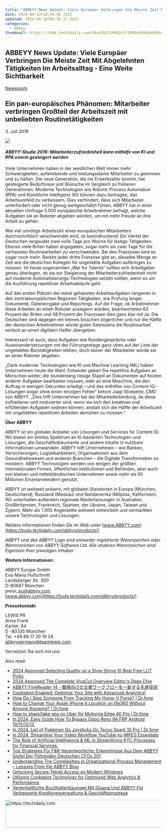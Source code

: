 ```yaml
---
title: "ABBEYY News Update: Viele Europäer Verbringen Die Meiste Zeit Mit Abgelehnten Tätigkeiten Im Arbeitsalltag - Eine Weite Sichtbarkeit"
date: 2024-09-11T18:44:36.722Z
updated: 2024-09-19T00:56:27.242Z
categories:
  - abbyy
thumbnail: https://thmb.techidaily.com/04c62b2f290b2c5f1899e5598ab465be77832cb08688d450e39f1038f772602c.png
---
```


## ABBEYY News Update: Viele Europäer Verbringen Die Meiste Zeit Mit Abgelehnten Tätigkeiten Im Arbeitsalltag - Eine Weite Sichtbarkeit

[Newsroom](https://tools.techidaily.com/abbyy/products/)

## Ein pan-europäisches Phänomen: Mitarbeiter verbringen Großteil der Arbeitszeit mit unbeliebten Routinetätigkeiten

3\. Juli 2019

![](https://content.abbyy.com/-/media/project/abbyy/abbyy/branchtemplates/shutterstock_1272462163_1296-x-729.jpg?h=729&iar=0&w=1296)

#### _ABBYY-Studie 2019: Mitarbeiterzufriedenheit kann mithilfe von KI und RPA enorm gesteigert werden_

Viele Unternehmen haben in der westlichen Welt immer mehr Schwierigkeiten, aufstrebende und leistungsstarke Mitarbeiter zu gewinnen und zu halten. Die neue Generation, die ins Erwerbsalter kommt, hat gesteigerte Bedürfnisse und Wünsche im Vergleich zu früheren Generationen. Moderne Technologien wie Robotic Process Automation (RPA) und Künstliche Intelligenz (KI) können dazu beitragen, das Arbeitsumfeld zu verbessern. Dies verhindert, dass sich Mitarbeiter unterfordert oder nicht genug wertgeschätzt fühlen. ABBYY hat in einer aktuellen Umfrage 5.000 europäische Arbeitnehmer befragt, welche Aufgaben sie an Roboter abgeben würden, um mit mehr Freude an ihre Arbeit zu gehen.

Wie viel unnötige Arbeitszeit eines europäischen Mitarbeiters durchschnittlich verschwendet wird, ist beeindruckend: Ein Viertel der Deutschen vergeudet zwei volle Tage pro Woche für lästige Tätigkeiten. Ebenso viele Briten haben angegeben, sogar mehr als zwei Tage für die verhassten Routinearbeiten zu verschwenden. Bei den Franzosen sind es sogar noch mehr. Bereits jeder dritte Franzose gibt an, dieselbe Menge an Zeit wie die deutschen Kollegen für ungeliebte Aufgaben aufbringen zu müssen. Im heute sogenannten „War for Talents“ sollten sich Arbeitgeber genau überlegen, ob sie zur Steigerung der Mitarbeiterzufriedenheit nicht auf moderne Automatisierungs-Technologien setzen sollten, wenn es um die Ausführung repetitiver Arbeitsabläufe geht.

Auf den ersten Plätzen der meist gehassten Arbeitsaufgaben rangieren in den zentraleuropäischen Regionen Tätigkeiten, wie Prüfung langer Dokumente, Dateneingabe und Reportings. Auf die Frage, ob Arbeitnehmer diese Arbeiten an einen Roboter auslagern würden, beantworteten 63 Prozent der Briten und 58 Prozent der Franzosen dies ganz klar mit Ja. Die Deutschen sind dagegen ein kleines bisschen zögerlicher und nur die Hälfte der deutschen Arbeitnehmer würde guten Gewissens die Routinearbeit einfach an einen digitalen Helfer übergeben.

Interessant ist auch, dass Aufgaben wie Kundengespräche oder Auseinandersetzungen mit der Führungsetage ganz oben auf der Liste der ungeliebten Bürotätigkeiten stehen, doch keiner der Mitarbeiter würde sie an einen Roboter abgeben.

„Dank moderner Technologien wie KI und Machine Learning (ML) haben Unternehmen heute die Wahl: Entweder geben Sie repetitive Aufgaben an Menschen weiter, die stundenlang riesige Stapel an Dokumenten auf Kosten anderer Aufgaben bearbeiten müssen, oder an eine Maschine, die den Auftrag in wenigen Sekunden erledigt – und das mithilfes von Content-IQ-Lösungen sogar ohne einen einzigen Fehler“ betont Jupp Stoepetie, CMO von ABBYY. „Dies hilft Unternehmen bei der Mitarbeiterbindung, da diese zufriedener und motivierter sind, wenn sie sich den kreativen und erfüllenden Aufgaben widmen können, anstatt sich die Hälfte der Arbeitszeit mit ungeliebten repetitiven Arbeiten abmühen zu müssen.“

**Über ABBYY**

ABBYY ist ein globaler Anbieter von Lösungen und Services für Content IQ. Wir bieten ein breites Spektrum an KI-basierten Technologien und Lösungen, die Geschäftsdokumente und andere Inhalte in nutzbare Informationen umwandeln. ABBYY hilft Unternehmen – wie Banken, Versicherungen, Logistikanbietern, Organisationen aus dem Gesundheitswesen und anderen Branchen – die Digitale Transformation zu meistern. ABBYY Technologien werden von einigen der größten internationalen Firmen, öffentlichen Institutionen und Behörden, aber auch von kleinen und mittelständischen Unternehmen sowie mehr als 50 Millionen Einzelanwendern genutzt.

ABBYY ist weltweit präsent, mit globalen Standorten in Europa (München, Deutschland), Russland (Moskau) und Nordamerika (Milpitas, Kalifornien). Wir unterhalten außerdem regionale Niederlassungen in Australien, Großbritannien, Frankreich, Spanien, der Ukraine, Japan, Taiwan und Zypern. Mehr als 1.000 Angestellte weltweit entwickeln und vermarkten unsere Technologien und Lösungen.

Weitere Informationen finden Sie im Web unter [www.ABBYY.com](https://tools.techidaily.com/abbyy/products/)

_ABBYY und das ABBYY Logo sind entweder registrierte Warenzeichen oder Warenzeichen von ABBYY Software Ltd. Alle anderen Warenzeichen sind Eigentum ihrer jeweiligen Inhaber._

**Weitere Informationen:**

ABBYY Europe GmbH  
Eva-Maria Hufschmitt  
Landsberger Str. 300  
D-80687 München  
press\_eu@abbyy.com  
[www.abbyy.com](https://tools.techidaily.com/abbyy/products/)

**Pressekontakt**

LEWIS PR  
Anna Frank  
Karlstr. 64  
D -80335 München  
Tel. +49 89 17 30 19 24  
[abbyygermany@teamlewis.com](https://tools.techidaily.com/abbyy/products/)

Vernetzen Sie sich mit uns

<ins class="adsbygoogle"
     style="display:block"
     data-ad-format="autorelaxed"
     data-ad-client="ca-pub-7571918770474297"
     data-ad-slot="1223367746"></ins>

<ins class="adsbygoogle"
     style="display:block"
     data-ad-client="ca-pub-7571918770474297"
     data-ad-slot="8358498916"
     data-ad-format="auto"
     data-full-width-responsive="true"></ins>

<span class="atpl-alsoreadstyle">Also read:</span>
<div><ul>
<li><a href="https://extra-approaches.techidaily.com/2024-approved-selecting-quality-on-a-shoe-string-10-best-free-lut-picks/"><u>2024 Approved Selecting Quality on a Shoe String 10 Best Free LUT Picks</u></a></li>
<li><a href="https://some-approaches.techidaily.com/2024-approved-the-complete-vivacut-overview-editors-deep-dive/"><u>2024 Approved The Complete VivaCut Overview Editor's Deep Dive</u></a></li>
<li><a href="https://solve-popular.techidaily.com/1724312901263-abbyy-finereader-14/"><u>ABBYY FineReader 14 - 職場向けの文書ワークフローを一新する先進技術</u></a></li>
<li><a href="https://solve-popular.techidaily.com/1724312889342-cookiebot-enabled-optimize-your-site-with-advanced-analytics/"><u>Cookiebot-Enabled: Optimize Your Site with Advanced Analytics!</u></a></li>
<li><a href="https://android-location-track.techidaily.com/how-do-i-stop-someone-from-tracking-my-honor-v-purse-drfone-by-drfone-virtual-android/"><u>How Do I Stop Someone From Tracking My Honor V Purse? | Dr.fone</u></a></li>
<li><a href="https://location-social.techidaily.com/how-to-change-your-apple-iphone-6-location-on-life360-without-anyone-knowing-drfone-by-drfone-virtual-ios/"><u>How to Change Your Apple iPhone 6 Location on life360 Without Anyone Knowing? | Dr.fone</u></a></li>
<li><a href="https://fake-location.techidaily.com/how-to-sharefake-gps-on-uber-for-motorola-edge-40-pro-drfone-by-drfone-virtual-android/"><u>How to share/fake gps on Uber for Motorola Edge 40 Pro | Dr.fone</u></a></li>
<li><a href="https://android-frp.techidaily.com/in-2024-easy-guide-how-to-bypass-oppo-reno-9a-frp-android-10111213-by-drfone-android/"><u>In 2024, Easy Guide How To Bypass Oppo Reno 9A FRP Android 10/11/12/13</u></a></li>
<li><a href="https://android-pokemon-go.techidaily.com/in-2024-list-of-pokemon-go-joysticks-on-tecno-spark-10-pro-drfone-by-drfone-virtual-android/"><u>In 2024, List of Pokémon Go Joysticks On Tecno Spark 10 Pro | Dr.fone</u></a></li>
<li><a href="https://some-guidance.techidaily.com/in-2024-streamline-your-video-workflow-youtube-to-mpeg-essentials/"><u>In 2024, Streamline Your Video Workflow YouTube-to-MPEG Essentials</u></a></li>
<li><a href="https://solve-popular.techidaily.com/the-role-of-artificial-intelligence-and-ml-in-streamlining-kyc-processes-for-financial-services/"><u>The Role of Artificial Intelligence & ML in Streamlining KYC Processes for Financial Services.</u></a></li>
<li><a href="https://solve-popular.techidaily.com/top-strategies-fur-fandr-verantwortliche-erkenntnisse-aus-dem-abbyy-gipfel-der-fuhrenden-deutschen-cfos-201/"><u>Top Strategies Für F&R-Verantwortliche: Erkenntnisse Aus Dem ABBYY Gipfel Der Führenden Deutschen CFOs 201</u></a></li>
<li><a href="https://solve-popular.techidaily.com/understanding-the-complexities-in-organizational-process-management-lessons-from-the-abbyy-blog/"><u>Understanding The Complexities in Organizational Process Management – Lessons From the ABBYY Blog</u></a></li>
<li><a href="https://win11.techidaily.com/unlocking-secure-telnet-access-on-modern-windows/"><u>Unlocking Secure Telnet Access on Modern Windows</u></a></li>
<li><a href="https://solve-popular.techidaily.com/utilizing-cookiebot-technology-for-optimized-web-analytics-and-performance/"><u>Utilizing Cookiebot Technology for Optimized Web Analytics & Performance</u></a></li>
<li><a href="https://solve-popular.techidaily.com/vereinheitlichte-buchhalterlosungen-mit-iguana-und-abbyy-fur-verbesserte-kreditorenverwaltung-and-geschaftsprozesse/"><u>Vereinheitlichte Buchhalterlösungen Mit IGuana Und ABBYY Für Verbesserte Kreditorenverwaltung & Geschäftsprozesse</u></a></li>
</ul></div>

<!-- affiliate ads begin -->
<a href="https://aligracehair.sjv.io/c/5597632/2047411/19272" target="_top" id="2047411">
  <img src="//a.impactradius-go.com/display-ad/19272-2047411" border="0" alt="https://techidaily.com" width="728" height="90"/>
</a>
<img height="0" width="0" src="https://aligracehair.sjv.io/i/5597632/2047411/19272" style="position:absolute;visibility:hidden;" border="0" />
<!-- affiliate ads end -->

